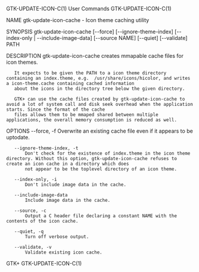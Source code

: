 GTK-UPDATE-ICON-C(1)                                                                  User Commands                                                                  GTK-UPDATE-ICON-C(1)

NAME
       gtk-update-icon-cache - Icon theme caching utility

SYNOPSIS
       gtk-update-icon-cache [--force] [--ignore-theme-index] [--index-only | --include-image-data] [--source NAME] [--quiet] [--validate] PATH

DESCRIPTION
       gtk-update-icon-cache creates mmapable cache files for icon themes.

       It expects to be given the PATH to a icon theme directory containing an index.theme, e.g.  /usr/share/icons/hicolor, and writes a icon-theme.cache containing cached information
       about the icons in the directory tree below the given directory.

       GTK+ can use the cache files created by gtk-update-icon-cache to avoid a lot of system call and disk seek overhead when the application starts. Since the format of the cache
       files allows them to be mmaped shared between multiple applications, the overall memory consumption is reduced as well.

OPTIONS
       --force, -f
           Overwrite an existing cache file even if it appears to be uptodate.

       --ignore-theme-index, -t
           Don't check for the existence of index.theme in the icon theme directory. Without this option, gtk-update-icon-cache refuses to create an icon cache in a directory which does
           not appear to be the toplevel directory of an icon theme.

       --index-only, -i
           Don't include image data in the cache.

       --include-image-data
           Include image data in the cache.

       --source, -c
           Output a C header file declaring a constant NAME with the contents of the icon cache.

       --quiet, -q
           Turn off verbose output.

       --validate, -v
           Validate existing icon cache.

GTK+                                                                                                                                                                 GTK-UPDATE-ICON-C(1)
